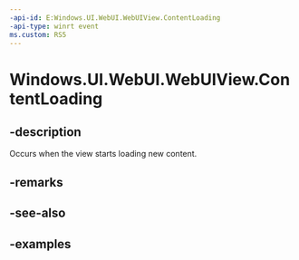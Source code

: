 ```yaml
---
-api-id: E:Windows.UI.WebUI.WebUIView.ContentLoading
-api-type: winrt event
ms.custom: RS5
---
```


<!-- Event syntax.
public event TypedEventHandler ContentLoading<IWebViewControl, WebViewControlContentLoadingEventArgs>
-->

# Windows.UI.WebUI.WebUIView.ContentLoading

## -description
Occurs when the view starts loading new content.

## -remarks

## -see-also

## -examples

